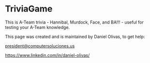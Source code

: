 # TriviaGame

This is A-Team trivia - Hannibal, Murdock, Face, and BA!!! - useful for testing your A-Team knowledge.

This page was created and is maintained by Daniel Olivas, to get help: 
 
             
  president@computersoluciones.us
              

  https://www.linkedin.com/in/daniel-olivas/
              
              











